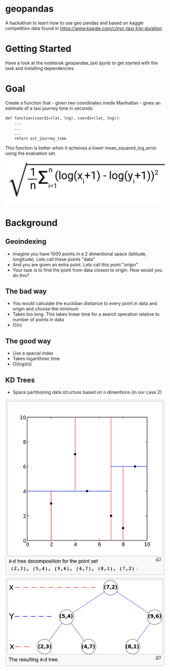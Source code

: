 # geopandas
A hackathon to learn how to use geo pandas and based on kaggle competition data found in https://www.kaggle.com/c/nyc-taxi-trip-duration

# Getting Started
Have a look at the notebook geopandas_taxi.ipynb to get started with the task and installing dependencies

# Goal
Create a function that - given two coordinates inside Manhattan - gives an estimate of a taxi journey time in seconds:

```
def function(coord1=(lat, lng), coord2=(lat, lng)):
    ...
    ...
    ...
    return est_journey_time
```

This function is better when it acheives a lower mean_squared_log_error using the evaluation set.

<img src='err.png' />

# Background

## Geoindexing

* Imagine you have 1000 points in a 2 dimentional space (latitude, longitude). Lets call these points "data"
* And you are given an extra point. Lets call this point "origin"
* Your task is to find the point from data closest to origin. How would you do this?

## The bad way

* You would calculate the euclidian distiance to every point in data and origin and choose the minimum
* Takes too long. This takes linear time for a search operation relative to number of points in data
* O(n)

## The good way

* Use a spacial index
* Takes logarithmic time
* O(log(n))

## KD Trees

* Space partitioning data structure based on n dimentions (in our case 2)

<img src='kdtree.png' />
